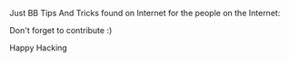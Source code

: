 Just BB Tips And Tricks found on Internet for the people on the Internet:

Don't forget to contribute :)


Happy Hacking
